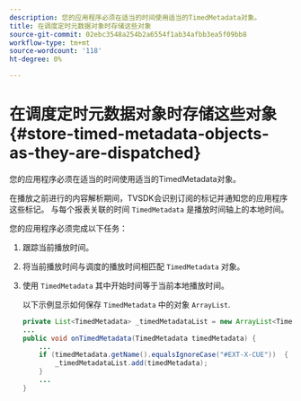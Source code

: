 ```yaml
---
description: 您的应用程序必须在适当的时间使用适当的TimedMetadata对象。
title: 在调度定时元数据对象时存储这些对象
source-git-commit: 02ebc3548a254b2a6554f1ab34afbb3ea5f09bb8
workflow-type: tm+mt
source-wordcount: '118'
ht-degree: 0%

---
```


# 在调度定时元数据对象时存储这些对象 {#store-timed-metadata-objects-as-they-are-dispatched}

您的应用程序必须在适当的时间使用适当的TimedMetadata对象。

在播放之前进行的内容解析期间，TVSDK会识别订阅的标记并通知您的应用程序这些标记。 与每个报表关联的时间 `TimedMetadata` 是播放时间轴上的本地时间。

您的应用程序必须完成以下任务：

1. 跟踪当前播放时间。
1. 将当前播放时间与调度的播放时间相匹配 `TimedMetadata` 对象。

1. 使用 `TimedMetadata` 其中开始时间等于当前本地播放时间。

   以下示例显示如何保存 `TimedMetadata` 中的对象 `ArrayList`.

   ```java
   private List<TimedMetadata> _timedMetadataList = new ArrayList<TimedMetadata>(); 
   ... 
   public void onTimedMetadata(TimedMetadata timedMetadata) { 
       ... 
       if (timedMetadata.getName().equalsIgnoreCase("#EXT-X-CUE"))  { 
           _timedMetadataList.add(timedMetadata); 
       } 
       ... 
   }
   ```
